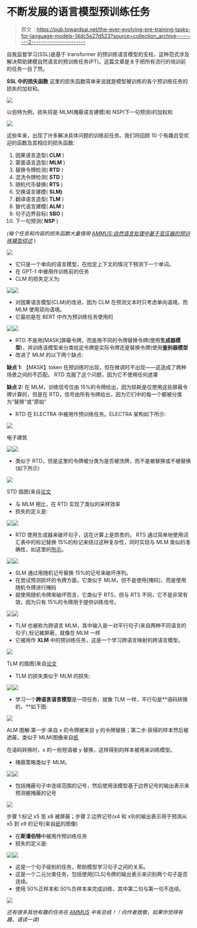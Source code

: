 # 不断发展的语言模型预训练任务

> 原文：<https://pub.towardsai.net/the-ever-evolving-pre-training-tasks-for-language-models-14dc5e27d523?source=collection_archive---------2----------------------->

自我监督学习(SSL)是基于 transformer 的预训练语言模型的支柱，这种范式涉及解决帮助建模自然语言的预训练任务(PT)。这篇文章是关于把所有流行的培训前的任务一目了然。

**SSL 中的损失函数** 这里的损失函数简单来说就是模型被训练的各个预训练任务的损失的加权和。

![](img/fc53c63deb4aa35dd5a00f444831fb0c.png)

以伯特为例，损失将是 MLM(掩蔽语言建模)和 NSP(下一句预测)的加权和

![](img/aa0698fd1dc644e5f600eaaab4cee53d.png)

这些年来，出现了许多解决具体问题的训练前任务。我们将回顾 10 个有趣且受欢迎的函数及其相应的损失函数:

1.  因果语言造型( **CLM** )
2.  蒙面语言造型( **MLM** )
3.  替换令牌检测( **RTD** )
4.  混洗令牌检测( **STD** )
5.  随机代币替换( **RTS** )
6.  交换语言建模( **SLM)**
7.  翻译语言造型( **TLM** )
8.  替代语言建模( **ALM** )
9.  句子边界目标( **SBO** )
10.  下一句预测( **NSP** )

*(每个任务和内容的损失函数大量借用* [*AMMUS:自然语言处理中基于变压器的预训练模型综述*](https://arxiv.org/abs/2108.05542) *)*

![](img/b27d2be571174e83a89bec0185bfe657.png)

*   它只是一个单向的语言模型，在给定上下文的情况下预测下一个单词。
*   在 GPT-1 中被用作训练前的任务
*   CLM 的损失定义为:

![](img/0ae1e3e84d93630e022e3a0a65cc6139.png)![](img/433770d3c3fd2502cfa73f72e76dd881.png)

*   对因果语言模型(CLM)的改进，因为 CLM 在预测文本时只考虑单向语境，而 MLM 使用双向语境。
*   它最初是在 BERT 中作为预训练任务使用的

![](img/8b86910233618ea5ecf2b08a618472fe.png)![](img/49588143cbe99596e68740c59b95580a.png)

*   RTD 不是用[MASK]屏蔽令牌，而是用不同的令牌替换令牌(使用**生成器模型**)，并训练该模型来分类给定令牌是实际令牌还是替换令牌(使用**鉴别器模型**
*   改进了 MLM 的以下两个缺点:

**缺点 1:** 【MASK】token 在预训练时出现，但在微调时不出现——这造成了两种场景之间的不匹配。
RTD 克服了这个问题，因为它不使用任何遮罩

**缺点 2:** 在 MLM，训练信号仅由 15%的令牌给出，因为损耗是仅使用这些屏蔽令牌计算的，但是在 RTD，信号由所有令牌给出，因为它们中的每一个都被分类为“替换”或“原始”

*   RTD 在 ELECTRA 中被用作预训练任务。ELECTRA 架构如下所示:

![](img/fb10fa1b61e8511e42cce98b3a01d8c5.png)

电子建筑

![](img/3447d8da0a6e25e4cc27efc1f4615b2e.png)![](img/364b1dbaf37ccd03badc5ea46a024392.png)

*   类似于 RTD，但是这里的令牌被分类为是否被洗牌，而不是被替换或不被替换(如下所示)

![](img/c05fb7087beb7f657f077761c6c6ce14.png)

STD 插图(来自[论文](https://aclanthology.org/2021.naacl-srw.12.pdf)

*   与 MLM 相比，在 RTD 实现了类似的采样效率
*   损失的定义是:

![](img/cb488cb48f0ce75cf444022a32320858.png)![](img/f0e6856b6dece130d0af001c400e4907.png)

*   RTD 使用生成器来破坏句子，这在计算上是昂贵的。
    RTS 通过简单地使用词汇表中的标记替换 15%的标记来绕过这种复杂性，同时实现与 MLM 类似的准确性，如这里的[所示](https://arxiv.org/pdf/2104.09694.pdf)。

![](img/cb0f24d4db7ad7175e9f0aef9e12db52.png)![](img/2e9c741a9bc4cff140b0821782556901.png)

*   SLM 通过用随机记号替换 15%的记号来破坏序列。
*   在尝试预测损坏的令牌方面，它类似于 MLM，但不是使用[掩码]，而是使用随机令牌进行掩码
*   就使用随机令牌来破坏而言，它类似于 RTS，但与 RTS 不同，它不是非常有效，因为只有 15%的令牌用于提供训练信号。

![](img/af5fb3e5220210ac44d3044220faef63.png)![](img/e87886a446ccc012a0aa6669ab67f24a.png)

*   TLM 也被称为跨语言 MLM，其中输入是一对平行句子(来自两种不同语言的句子),标记被屏蔽，就像在 MLM 一样
*   它被用作 **XLM** 中的预训练任务，这是一个学习跨语言映射的跨语言模型。

![](img/4e3e5ca8c6ac46e392260b034b8ce648.png)

TLM 的插图(来自[论文](https://arxiv.org/pdf/1901.07291.pdf)

*   TLM 的损失类似于 MLM 的损失:

![](img/2f36caa3639be911246382df0ec8dd87.png)![](img/8d6e6e46223db646ceb32c55c5fc66bd.png)

*   学习一个**跨语言语言模型**是一项任务，就像 TLM 一样，平行句是**语码转换的，**如下图:

![](img/eaa791fa898199d6a3ecb4844c6cf0f3.png)

ALM 图解:第一步:来自 x 的令牌被来自 y 的令牌替换；第二步:获得的样本然后被遮蔽，类似于 MLM(图像来自[纸](https://ojs.aaai.org//index.php/AAAI/article/view/6480)

在语码转换时，x 的一些短语被 y 替换，这样得到的样本被用来训练模型。

*   掩蔽策略类似于 MLM。

![](img/60e91db19af6437174dc413f1fca6b36.png)![](img/c7270bc8a808c495503a075a144b00d1.png)

*   包括掩蔽句子中连续范围的记号，然后使用该模型基于边界记号的输出表示来预测被掩蔽的记号

![](img/b2c0ecdd788cd4d101f2f7fc273fc337.png)

步骤 1:标记 x5 至 x8 被屏蔽；步骤 2:边界记号(x4 和 x9)的输出表示用于预测从 x5 到 x9 的记号(来自[纸](https://arxiv.org/pdf/1907.10529.pdf)的图像)

*   在**斯潘伯特**中被用作预训练任务
*   损失的定义是:

![](img/e90ed141ccb31dfc14bb2a26cf37306a.png)![](img/b0eca643b5a1fb368d1593c46f1414b5.png)

*   这是一个句子级别的任务，帮助模型学习句子之间的关系。
*   这是一个二元分类任务，包括使用[CLS]令牌的输出表示来识别两个句子是否连续。
*   使用 50%正样本和 50%负样本来完成训练，其中第二句与第一句不连续。

![](img/4f0625745e71080faca0bcfbb22ec950.png)

*还有很多其他有趣的任务在* [*AMMUS*](https://arxiv.org/abs/2108.05542) *中有总结！！向作者致敬，如果你觉得有趣，请读一读)*